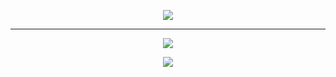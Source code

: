 <p align="center">
  <a href="https://open.spotify.com/show/3wBfqov60qDZbEVjPHo0a8?si=7bf5f0970a6b4220">
    <img src="https://github.com/Zafirmk/NeutralNews-Podcast/blob/main/Images/heading.gif">
  </a>
</p>

---
<p align="center">
  <a href="https://open.spotify.com/show/3wBfqov60qDZbEVjPHo0a8?si=7bf5f0970a6b4220"><img src="https://github.com/Zafirmk/NeutralNews-Podcast/blob/main/Images/spotify-podcast-badge-blk-grn-165x40.png"></a>
</p>

<a href="#">
  <p align="center">
    <img src="https://github.com/Zafirmk/NeutralNews-Podcast/blob/main/Images/stack.png">
  </p>
</a>
